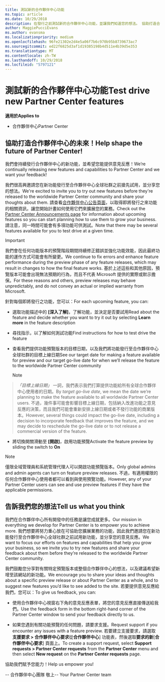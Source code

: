 ```yaml
---
title: 測試新的合作夥伴中心功能
ms.topic: article
ms.date: 10/29/2018
description: 在發行之前測試新的合作夥伴中心功能，並讓我們知道您的想法。 協助打造合作夥伴中心的未來！
author: MaggiePucciEvans
ms.author: evansma
ms.localizationpriority: medium
ms.openlocfilehash: 96fe21302e2d4e5a06f7b6c970b95b8739673ac7
ms.sourcegitcommit: ed22f6825d3af1d19385198b4d511e4b39d5e353
ms.translationtype: MT
ms.contentlocale: zh-TW
ms.lasthandoff: 10/29/2018
ms.locfileid: "5797121"
---
```

# <a name="test-drive-new-partner-center-features"></a><span data-ttu-id="e7b84-104">測試新的合作夥伴中心功能</span><span class="sxs-lookup"><span data-stu-id="e7b84-104">Test drive new Partner Center features</span></span>

**<span data-ttu-id="e7b84-105">適用於</span><span class="sxs-lookup"><span data-stu-id="e7b84-105">Applies to</span></span>**

- <span data-ttu-id="e7b84-106">合作夥伴中心</span><span class="sxs-lookup"><span data-stu-id="e7b84-106">Partner Center</span></span>

## <a name="help-shape-the-future-of-partner-center"></a><span data-ttu-id="e7b84-107">協助打造合作夥伴中心的未來！</span><span class="sxs-lookup"><span data-stu-id="e7b84-107">Help shape the future of Partner Center!</span></span>

<span data-ttu-id="e7b84-108">我們會持續發行合作夥伴中心的新功能，並希望您能提供意見反應！</span><span class="sxs-lookup"><span data-stu-id="e7b84-108">We’re continually releasing new features and capabilities to Partner Center and we want your feedback!</span></span> 

<span data-ttu-id="e7b84-109">我們很高興邀請您在新功能發行至合作夥伴中心全球社群之前搶先試用，並分享您的想法。</span><span class="sxs-lookup"><span data-stu-id="e7b84-109">We're excited to invite you to try out new features before they're released to the worldwide Partner Center community and share your thoughts about them.</span></span> <span data-ttu-id="e7b84-110">請查看[合作夥伴中心公告頁面](https://partnercenter.microsoft.com/pcv/announcements)，以取得即將發行之來功能的相關資訊，讓您開始計畫如何使用它們來擴展您的業務。</span><span class="sxs-lookup"><span data-stu-id="e7b84-110">Check out the [Partner Center Announcements page](https://partnercenter.microsoft.com/pcv/announcements) for information about upcoming features so you can start planning how to use them to grow your business.</span></span> <span data-ttu-id="e7b84-111">請注意，同一時間可能會有多項功能可供測試。</span><span class="sxs-lookup"><span data-stu-id="e7b84-111">Note that there may be several features available for you to test drive at a given time.</span></span>

> [!IMPORTANT]  
> <span data-ttu-id="e7b84-112">我們會在任何功能版本的預覽階段期間持續修正錯誤並強化功能效能，因此最終功能的運作方式可能會有所變更。</span><span class="sxs-lookup"><span data-stu-id="e7b84-112">We continue to fix errors and enhance feature performance during the preview phase of any feature releases, which may result in changes to how the final feature works.</span></span> <span data-ttu-id="e7b84-113">基於上述這些和其他原因，預覽版本可能會出現無法預期的行為，而且不代表 Microsoft 提供的實際或默示擔保。</span><span class="sxs-lookup"><span data-stu-id="e7b84-113">For these reasons and others, preview releases may behave unpredictably, and do not convey an actual or implied warranty from Microsoft.</span></span>

<span data-ttu-id="e7b84-114">針對每個即將發行之功能，您可以：</span><span class="sxs-lookup"><span data-stu-id="e7b84-114">For each upcoming feature, you can:</span></span>

-   <span data-ttu-id="e7b84-115">選取功能描述中的 **\[深入了解\]**，了解功能，並決定是否要試用</span><span class="sxs-lookup"><span data-stu-id="e7b84-115">Read about the feature and decide whether you want to try it out by selecting **Learn more** in the feature description</span></span> 

-   <span data-ttu-id="e7b84-116">尋找指示，以了解如何測試功能</span><span class="sxs-lookup"><span data-stu-id="e7b84-116">Find instructions for how to test drive the feature</span></span>

-   <span data-ttu-id="e7b84-117">查看我們提供功能預覽版本的目標日期，以及我們將功能發行至合作夥伴中心全球社群的目標上線日期</span><span class="sxs-lookup"><span data-stu-id="e7b84-117">See our target date for making a feature available for preview and our target go-live date for when we’ll release the feature to the worldwide Partner Center community</span></span> 

    > [!NOTE]  
>  <span data-ttu-id="e7b84-118">*「目標上線日期」* 一詞，我們表示我們打算提供功能給所有全球合作夥伴中心使用者的日期。</span><span class="sxs-lookup"><span data-stu-id="e7b84-118">By *target go-live date*, we mean the date we’re planning to make the feature available to all worldwide Partner Center users.</span></span> <span data-ttu-id="e7b84-119">不過，幾件事可能會影響目標上線日期，包括納入改進功能之意見反應的決策，而且我們可能會重新安排上線日期或者不發行功能的商業版本。</span><span class="sxs-lookup"><span data-stu-id="e7b84-119">However, several things could impact the go-live date, including a decision to incorporate feedback that improves the feature, and we may decide to reschedule the go-live date or to not release a commercial version of the feature.</span></span>  

-   <span data-ttu-id="e7b84-120">將切換開關滑動至 **\[開啟\]**，啟用功能預覽</span><span class="sxs-lookup"><span data-stu-id="e7b84-120">Activate the feature preview by sliding the switch to **On**</span></span>

> [!NOTE]  
>  <span data-ttu-id="e7b84-121">僅限全域管理員和系統管理代理人可以開啟功能預覽版本。</span><span class="sxs-lookup"><span data-stu-id="e7b84-121">Only global admins and admin agents can turn on feature preview releases.</span></span> <span data-ttu-id="e7b84-122">不過，有適用權限的任何合作夥伴中心使用者都可以看到與使用預覽功能。</span><span class="sxs-lookup"><span data-stu-id="e7b84-122">However, any of your Partner Center users can see and use preview features if they have the applicable permissions.</span></span>
 
## <a name="tell-us-what-you-think"></a><span data-ttu-id="e7b84-123">告訴我們您的想法</span><span class="sxs-lookup"><span data-stu-id="e7b84-123">Tell us what you think</span></span>

<span data-ttu-id="e7b84-124">我們在合作夥伴中心所有開發中的任務是讓您成就更多。</span><span class="sxs-lookup"><span data-stu-id="e7b84-124">Our mission in everything we develop for Partner Center is to empower you to achieve more.</span></span> <span data-ttu-id="e7b84-125">我們想要將努力重心放在可協助您擴展業務的功能，因此我們邀請您在新功能發行至合作夥伴中心全球社群之前試用新功能，並分享您的意見反應。</span><span class="sxs-lookup"><span data-stu-id="e7b84-125">We want to focus our efforts on features and capabilities that help you grow your business, so we invite you to try new features and share your feedback about them before they’re released to the worldwide Partner Center community.</span></span> 

<span data-ttu-id="e7b84-126">我們鼓勵您分享對有關特定預覽版本或整個合作夥伴中心的想法，以及建議希望新增至該網站的新功能。</span><span class="sxs-lookup"><span data-stu-id="e7b84-126">We encourage you to share your ideas and thoughts about a specific preview release or about Partner Center as a whole, and to suggest new features you’d like to see added to the site.</span></span> <span data-ttu-id="e7b84-127">若要提供意見反應給我們，您可以：</span><span class="sxs-lookup"><span data-stu-id="e7b84-127">To give us feedback, you can:</span></span>  

-   <span data-ttu-id="e7b84-128">使用合作夥伴中心視窗右下角的意見反應表單，將您的意見反應直接傳送給我們。</span><span class="sxs-lookup"><span data-stu-id="e7b84-128">Use the feedback form in the bottom right-hand corner of the Partner Center window to send your feedback directly to us.</span></span> 

-   <span data-ttu-id="e7b84-129">如果您遇到有關功能預覽的任何問題，請要求支援。</span><span class="sxs-lookup"><span data-stu-id="e7b84-129">Request support if you encounter any issues with a feature preview.</span></span> <span data-ttu-id="e7b84-130">若要建立支援要求，請選取**支援要求 > 合作夥伴中心要求**從**合作夥伴中心**\] 功能表，然後選取**要求的新**[**合作夥伴中心要求**\] 頁面上。</span><span class="sxs-lookup"><span data-stu-id="e7b84-130">To create a support request, select **Support requests > Partner Center requests** from the **Partner Center** menu and then select **New request** on the **Partner Center requests** page.</span></span>

<span data-ttu-id="e7b84-131">協助我們賦予您能力！</span><span class="sxs-lookup"><span data-stu-id="e7b84-131">Help us empower you!</span></span>

<span data-ttu-id="e7b84-132">-- 合作夥伴中心團隊  敬上</span><span class="sxs-lookup"><span data-stu-id="e7b84-132">-- Your Partner Center team</span></span>

